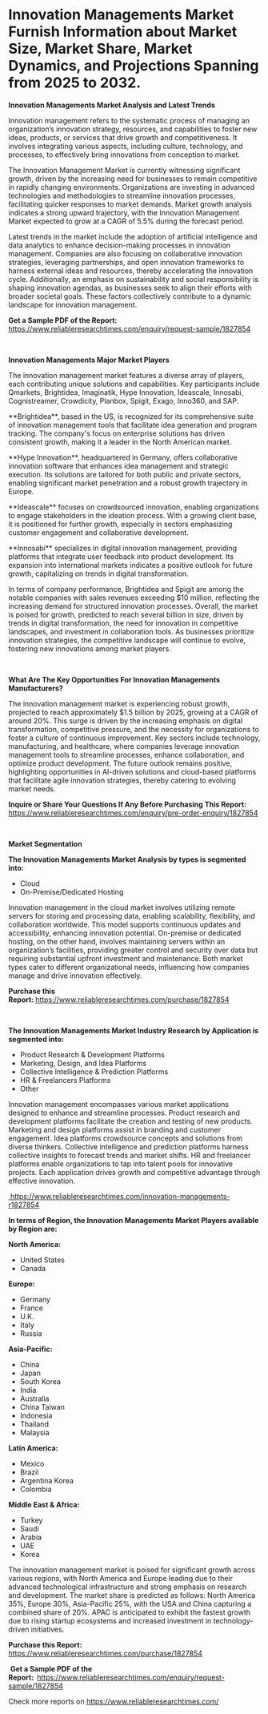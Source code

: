 <p><h1>Innovation Managements Market Furnish Information about Market Size, Market Share, Market Dynamics, and Projections Spanning from 2025 to 2032.</h1></p><p><strong>Innovation Managements Market Analysis and Latest Trends</strong></p>
<p><p>Innovation management refers to the systematic process of managing an organization’s innovation strategy, resources, and capabilities to foster new ideas, products, or services that drive growth and competitiveness. It involves integrating various aspects, including culture, technology, and processes, to effectively bring innovations from conception to market.</p><p>The Innovation Management Market is currently witnessing significant growth, driven by the increasing need for businesses to remain competitive in rapidly changing environments. Organizations are investing in advanced technologies and methodologies to streamline innovation processes, facilitating quicker responses to market demands. Market growth analysis indicates a strong upward trajectory, with the Innovation Management Market expected to grow at a CAGR of 5.5% during the forecast period. </p><p>Latest trends in the market include the adoption of artificial intelligence and data analytics to enhance decision-making processes in innovation management. Companies are also focusing on collaborative innovation strategies, leveraging partnerships, and open innovation frameworks to harness external ideas and resources, thereby accelerating the innovation cycle. Additionally, an emphasis on sustainability and social responsibility is shaping innovation agendas, as businesses seek to align their efforts with broader societal goals. These factors collectively contribute to a dynamic landscape for innovation management.</p></p>
<p><strong>Get a Sample PDF of the Report:&nbsp;</strong> <a href="https://www.reliableresearchtimes.com/enquiry/request-sample/1827854?utm_campaign=2464&utm_medium=2&utm_source=Github&utm_content=ia&utm_term=11032025&utm_id=innovation-managements">https://www.reliableresearchtimes.com/enquiry/request-sample/1827854</a></p>
<p>&nbsp;</p>
<p><strong>Innovation Managements Major Market Players</strong></p>
<p><p>The innovation management market features a diverse array of players, each contributing unique solutions and capabilities. Key participants include Qmarkets, Brightidea, Imaginatik, Hype Innovation, Ideascale, Innosabi, Cognistreamer, Crowdicity, Planbox, Spigit, Exago, Inno360, and SAP.</p><p>**Brightidea**, based in the US, is recognized for its comprehensive suite of innovation management tools that facilitate idea generation and program tracking. The company's focus on enterprise solutions has driven consistent growth, making it a leader in the North American market.</p><p>**Hype Innovation**, headquartered in Germany, offers collaborative innovation software that enhances idea management and strategic execution. Its solutions are tailored for both public and private sectors, enabling significant market penetration and a robust growth trajectory in Europe.</p><p>**Ideascale** focuses on crowdsourced innovation, enabling organizations to engage stakeholders in the ideation process. With a growing client base, it is positioned for further growth, especially in sectors emphasizing customer engagement and collaborative development.</p><p>**Innosabi** specializes in digital innovation management, providing platforms that integrate user feedback into product development. Its expansion into international markets indicates a positive outlook for future growth, capitalizing on trends in digital transformation.</p><p>In terms of company performance, Brightidea and Spigit are among the notable companies with sales revenues exceeding $10 million, reflecting the increasing demand for structured innovation processes. Overall, the market is poised for growth, predicted to reach several billion in size, driven by trends in digital transformation, the need for innovation in competitive landscapes, and investment in collaboration tools. As businesses prioritize innovation strategies, the competitive landscape will continue to evolve, fostering new innovations among market players.</p></p>
<p>&nbsp;</p>
<p><strong>What Are The Key Opportunities For Innovation Managements Manufacturers?</strong></p>
<p><p>The innovation management market is experiencing robust growth, projected to reach approximately $1.5 billion by 2025, growing at a CAGR of around 20%. This surge is driven by the increasing emphasis on digital transformation, competitive pressure, and the necessity for organizations to foster a culture of continuous improvement. Key sectors include technology, manufacturing, and healthcare, where companies leverage innovation management tools to streamline processes, enhance collaboration, and optimize product development. The future outlook remains positive, highlighting opportunities in AI-driven solutions and cloud-based platforms that facilitate agile innovation strategies, thereby catering to evolving market needs.</p></p>
<p><strong>Inquire or Share Your Questions If Any Before Purchasing This Report:</strong> <a href="https://www.reliableresearchtimes.com/enquiry/pre-order-enquiry/1827854?utm_campaign=2464&utm_medium=2&utm_source=Github&utm_content=ia&utm_term=11032025&utm_id=innovation-managements">https://www.reliableresearchtimes.com/enquiry/pre-order-enquiry/1827854</a></p>
<p>&nbsp;</p>
<p><strong>Market Segmentation</strong></p>
<p><strong>The Innovation Managements Market Analysis by types is segmented into:</strong></p>
<p><ul><li>Cloud</li><li>On-Premise/Dedicated Hosting</li></ul></p>
<p><p>Innovation management in the cloud market involves utilizing remote servers for storing and processing data, enabling scalability, flexibility, and collaboration worldwide. This model supports continuous updates and accessibility, enhancing innovation potential. On-premise or dedicated hosting, on the other hand, involves maintaining servers within an organization’s facilities, providing greater control and security over data but requiring substantial upfront investment and maintenance. Both market types cater to different organizational needs, influencing how companies manage and drive innovation effectively.</p></p>
<p><strong>Purchase this Report:&nbsp;</strong><a href="https://www.reliableresearchtimes.com/purchase/1827854?utm_campaign=2464&utm_medium=2&utm_source=Github&utm_content=ia&utm_term=11032025&utm_id=innovation-managements">https://www.reliableresearchtimes.com/purchase/1827854</a></p>
<p>&nbsp;</p>
<p><strong>The Innovation Managements Market Industry Research by Application is segmented into:</strong></p>
<p><ul><li>Product Research & Development Platforms</li><li>Marketing, Design, and Idea Platforms</li><li>Collective Intelligence & Prediction Platforms</li><li>HR & Freelancers Platforms</li><li>Other</li></ul></p>
<p><p>Innovation management encompasses various market applications designed to enhance and streamline processes. Product research and development platforms facilitate the creation and testing of new products. Marketing and design platforms assist in branding and customer engagement. Idea platforms crowdsource concepts and solutions from diverse thinkers. Collective intelligence and prediction platforms harness collective insights to forecast trends and market shifts. HR and freelancer platforms enable organizations to tap into talent pools for innovative projects. Each application drives growth and competitive advantage through effective innovation.</p></p>
<p><a href="https://www.reliableresearchtimes.com/innovation-managements-r1827854?utm_campaign=2464&utm_medium=2&utm_source=Github&utm_content=ia&utm_term=11032025&utm_id=innovation-managements">&nbsp;https://www.reliableresearchtimes.com/innovation-managements-r1827854</a></p>
<p><strong>In terms of Region, the Innovation Managements Market Players available by Region are:</strong></p>
<p>
    <p> <strong> North America: </strong>
        <ul>
            <li>United States</li>
            <li>Canada</li>
        </ul>
        </p> 
    <p> <strong> Europe: </strong>
        <ul>
            <li>Germany</li>
            <li>France</li>
            <li>U.K.</li>
            <li>Italy</li>
            <li>Russia</li>
        </ul>
        </p> 
    <p> <strong> Asia-Pacific: </strong>
        <ul>
            <li>China</li>
            <li>Japan</li>
            <li>South Korea</li>
            <li>India</li>
            <li>Australia</li>
            <li>China Taiwan</li>
            <li>Indonesia</li>
            <li>Thailand</li>
            <li>Malaysia</li>
        </ul>
        </p> 
    <p> <strong> Latin America: </strong>
        <ul>
            <li>Mexico</li>
            <li>Brazil</li>
            <li>Argentina Korea</li>
            <li>Colombia</li>
        </ul>
        </p> 
    <p> <strong> Middle East & Africa: </strong>
        <ul>
            <li>Turkey</li>
            <li>Saudi</li>
            <li>Arabia</li>
            <li>UAE</li>
            <li>Korea</li>
        </ul>
    </p>
    </p>
<p><p>The innovation management market is poised for significant growth across various regions, with North America and Europe leading due to their advanced technological infrastructure and strong emphasis on research and development. The market share is predicted as follows: North America 35%, Europe 30%, Asia-Pacific 25%, with the USA and China capturing a combined share of 20%. APAC is anticipated to exhibit the fastest growth due to rising startup ecosystems and increased investment in technology-driven initiatives.</p></p>
<p><strong>Purchase this Report: </strong><a href="https://www.reliableresearchtimes.com/purchase/1827854?utm_campaign=2464&utm_medium=2&utm_source=Github&utm_content=ia&utm_term=11032025&utm_id=innovation-managements">https://www.reliableresearchtimes.com/purchase/1827854</a></p>
<p>&nbsp;<strong>Get a Sample PDF of the Report:&nbsp;&nbsp;</strong><a href="https://www.reliableresearchtimes.com/enquiry/request-sample/1827854?utm_campaign=2464&utm_medium=2&utm_source=Github&utm_content=ia&utm_term=11032025&utm_id=innovation-managements">https://www.reliableresearchtimes.com/enquiry/request-sample/1827854</a></p>
<p><strong></strong></p>
<p>Check more reports on <a href="https://www.reliableresearchtimes.com/?utm_campaign=2464&utm_medium=2&utm_source=Github&utm_content=ia&utm_term=11032025&utm_id=innovation-managements">https://www.reliableresearchtimes.com/</a></p>